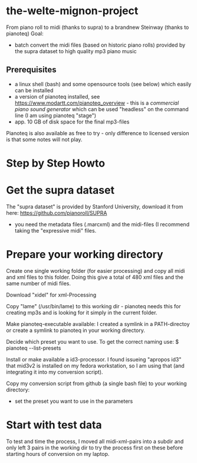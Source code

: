 # the-welte-mignon-project
From piano roll to midi (thanks to supra) to a brandnew Steinway (thanks to pianoteq)
Goal:
* batch convert the midi files (based on historic piano rolls) provided by the supra dataset to high quality mp3 piano music

## Prerequisites

* a linux shell (bash) and some opensource tools (see below) which easily can be installed
* a version of pianoteq installed, see https://www.modartt.com/pianoteq_overview - this is a *commercial piano sound generator* which can be used "headless" on the command line (I am using pianoteq "stage")
* app. 10 GB of disk space for the final mp3-files

Pianoteq is also available as free to try - only difference to licensed version is that some notes will not play.

# Step by Step Howto

# Get the supra dataset

The "supra dataset" is provided by Stanford University, download it from here: https://github.com/pianoroll/SUPRA
* you need the metadata files (.marcxml) and the midi-files (I recommend taking the "expressive midi" files.

# Prepare your working directory

Create one single working folder (for easier processing) and copy all midi and xml files to this folder.
Doing this give a total of 480 xml files and the same number of midi files.

Download "xidel" for xml-Processing

Copy "lame" (/usr/bin/lame) to this working dir - pianoteq needs this for creating mp3s and is looking for it simply in the current folder.

Make pianoteq-executable available: I created a symlink in a PATH-directoy or create a symlink to pianoteq in your working directory.

Decide which preset you want to use. To get the correct naming use:
$ pianoteq --list-presets

Install or make available a id3-processor. I found issueing "apropos id3" that mid3v2 is installed on my fedora workstation, so I am using that (and integrating it into my conversion script).

Copy my conversion script from github (a single bash file) to your working directory:

* set the preset you want to use in the parameters

# Start with test data

To test and time the process, I moved all midi-xml-pairs into a subdir and only left 3 pairs in the working dir to try the process first on these before starting hours of conversion on my laptop.

